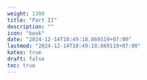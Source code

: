 ```yaml
---
weight: 1300
title: "Part II"
description: ""
icon: "book"
date: "2024-12-14T18:49:18.869119+07:00"
lastmod: "2024-12-14T18:49:18.869119+07:00"
katex: true
draft: false
toc: true
---
```

